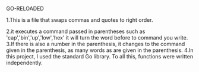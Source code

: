 GO-RELOADED

1.This is a file that swaps commas and quotes to right order. 

2.it executes a command passed in parentheses such as 'cap','bin','up','low','hex' it will turn the word before to command you write.
3.If there is also a number in the parenthesis, it changes to the command given in the parenthesis, as many words as are given in the parenthesis.
4.In this project, I used the standard Go library. To all this, functions were written independently.
